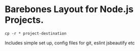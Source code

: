 Barebones Layout for Node.js Projects.
======================================

```cp -r * project-destination```

Includes simple set up, config files for git, eslint jsbeautify etc

